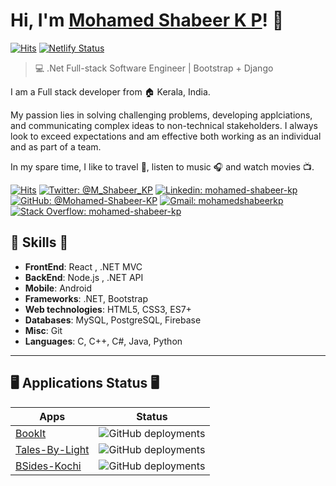 # Hi, I'm [Mohamed Shabeer K P](https://mohamedshabeerkp.netlify.app)! 👋
[![Hits](https://hits.seeyoufarm.com/api/count/incr/badge.svg?url=https%3A%2F%2Fmohamedshabeerkp.netlify.app&count_bg=%233175C8&title_bg=%23555555&icon=netlify.svg&icon_color=%23E7E7E7&title=mohamedshabeerkp.netlify.app&edge_flat=false)](https://mohamedshabeerkp.netlify.app/) [![Netlify Status](https://api.netlify.com/api/v1/badges/550a55ab-fb87-4c6a-9100-d6b1c4613034/deploy-status)](https://app.netlify.com/sites/mohamedshabeerkp/deploys)

>  💻 .Net Full-stack Software Engineer | Bootstrap + Django

I am a Full stack developer from :house: Kerala, India.

My passion lies in solving challenging problems, developing applciations, and communicating complex ideas to non-technical stakeholders.
I always look to exceed expectations and am effective both working as an individual and as part of a team.

In my spare time, I like to travel :walking:, listen to music :headphones: and watch movies :tv:.

[![Hits](https://hits.seeyoufarm.com/api/count/incr/badge.svg?url=https%3A%2F%2Fgithub.com%2FMohamed-Shabeer-KP&count_bg=%2379C83D&title_bg=%23555555&icon=github.svg&icon_color=%23E7E7E7&title=Github&edge_flat=false)](https://github.com/Mohamed-Shabeer-KP)
[![Twitter: @M_Shabeer_KP](https://img.shields.io/twitter/follow/M_Shabeer_KP?style=social)](https://twitter.com/M_Shabeer_KP)
[![Linkedin: mohamed-shabeer-kp](https://img.shields.io/badge/-mohamed%20shabeer%20kp-blue?style=flat-square&logo=Linkedin&logoColor=white&link=https://www.linkedin.com/in/mohamed-shabeer-kp/)](https://www.linkedin.com/in/mohamed-shabeer-kp/)
[![GitHub: @Mohamed-Shabeer-KP](https://img.shields.io/github/followers/mohamed-shabeer-kp?label=follow&style=social)](https://github.com/Mohamed-Shabeer-KP)
[![Gmail: mohamedshabeerkp](https://img.shields.io/badge/Gmail-mohamedshabeerkp-red)](mailto:mohammedshabeerkp@gmail.com)
[![Stack Overflow: mohamed-shabeer-kp](https://img.shields.io/badge/-Stack%20Overflow-222222?logo=stack-overflow&link=https://stackoverflow.com/users/story/9985283)](https://stackoverflow.com/users/story/9985283)


<!-- ## ⚡ Stats
![Mohamed Shabeer K P's GitHub Stats](https://github-readme-stats.vercel.app/api?username=mohamed-shabeer-kp&hide=["issues"]&show_icons=true&theme=dark)
 -->

##  🎉 Skills  🎉
- **FrontEnd**: React , .NET MVC
- **BackEnd**: Node.js , .NET API
- **Mobile**: Android
- **Frameworks**: .NET, Bootstrap
- **Web technologies**: HTML5, CSS3, ES7+
- **Databases**: MySQL, PostgreSQL, Firebase
- **Misc**: Git
- **Languages**: C, C++, C#, Java, Python

---

## 🖥️ Applications Status 🖥️


| Apps      | Status |
| ----------- | ----------- |
| [BookIt](https://book-it-now.vercel.app/)| ![GitHub deployments](https://img.shields.io/github/deployments/mohamed-shabeer-kp/BookIt/production?label=BookIt&logo=vercel)|
| [Tales-By-Light](https://tales-by-light.vercel.app/)| ![GitHub deployments](https://img.shields.io/github/deployments/mohamed-shabeer-kp/tales-by-light/production?label=Tales-By-Light&logo=vercel)
| [BSides-Kochi](https://mohamed-shabeer-kp.github.io/BSides/)| ![GitHub deployments](https://img.shields.io/github/deployments/mohamed-shabeer-kp/BSides-OLD/github-pages?label=BSides-Kochi&logo=github)
